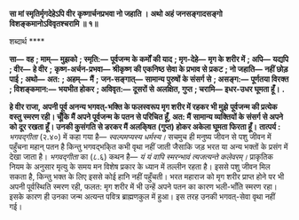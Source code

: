 **सा मां स्मृतिर्मृगदेहेऽपि वीर** **कृष्णार्चनप्रभवा नो जहाति ।** **अथो अहं जनसङ्गादसङ्गो** **विशङ्कमानोऽविवृतश्चरामि ॥ १॥** 

शब्दार्थ **** 

**सा—** **वह** **; माम्—** **मुझको** **; स्मृति:—** **पूर्वजन्म के कर्मों की याद** **; मृग-देहे—** **मृग के शरीर में** **; अपि—** **यद्यपि** **; वीर—** **हे वीर** **;** **कृष्ण-अर्चन-प्रभवा—** **श्रीकृष्ण की एकनिष्ठ सेवा के प्रभाव से प्रकट** **; नो जहाति—** **नहीं छोड़ पाई** **; अथो—** **अत:** **; अहम्—** **मैं** **;** **जन-सङ्गात्—** **सामान्य पुरुषों के संसर्ग से** **; असङ्ग:—** **पूर्णतया विरक्त** **; विशङ्कमान:—** **भयभीत होकर** **; अविवृत:—** **दूसरों से** **अलक्षित, गुप्त** **; चरामि—** **इधर-उधर घूमता हूँ।** **.** 

**हे वीर राजा, अपनी पूर्व अनन्य भगवत्-भक्ति के फलस्वरूप मृग शरीर में रहकर भी मुझे** **पूर्वजन्म की प्रत्येक वस्तु स्मरण रही। चूँकि मैं अपने पूर्वजन्म के पतन से परिचित हूँ, अत: मैं** **सामान्य व्यक्तियों के संसर्ग से अपने को दूर रखता हूँ। उनकी कुसंगति से डरकर मैं अलकि्षत** **(गुप्त) होकर अकेला घूमता फिरता हूँ।** **तात्पर्य :** *भगवद्गीता* (२.४०) में कहा गया है— *स्वल्पमप्यस्य धर्मस्य।* सचमुच ही मनुष्य जीवन से पशु जीवन में पहुँचना महान् पतन है किन्तु भगवद्भकि्त कभी वृथा नहीं जाती जैसाकि जड़ भरत या अन्य भक्तों के प्रसंग में देखा जाता है। *भगवद्गीता* का (८.६) कथन है— *यं यं वापि स्मरन्भावं* *त्यजत्यन्ते कलेवरम्।* प्राकृतिक नियम के अनुसार मृत्यु के समय मन विशेष प्रकार के ध्यान में तल्लीन रहता है। इससे पशु जीवन मिल सकता है, किन्तु भक्त के लिए इससे कोई हानि नहीं पहुँचती। भरत महाराज को मृग शरीर प्राप्त होने पर भी अपनी पूर्वस्थिति स्मरण रही, फलत: मृग शरीर में भी उन्हें अपने पतन का कारण भली-भाँति स्मरण रहा। इसके कारण ही उनका जन्म अत्यन्त पवित्र ब्राह्मणकुल में हुआ। इस तरह उनकी भगवत्-सेवा वृथा नहीं गई।  